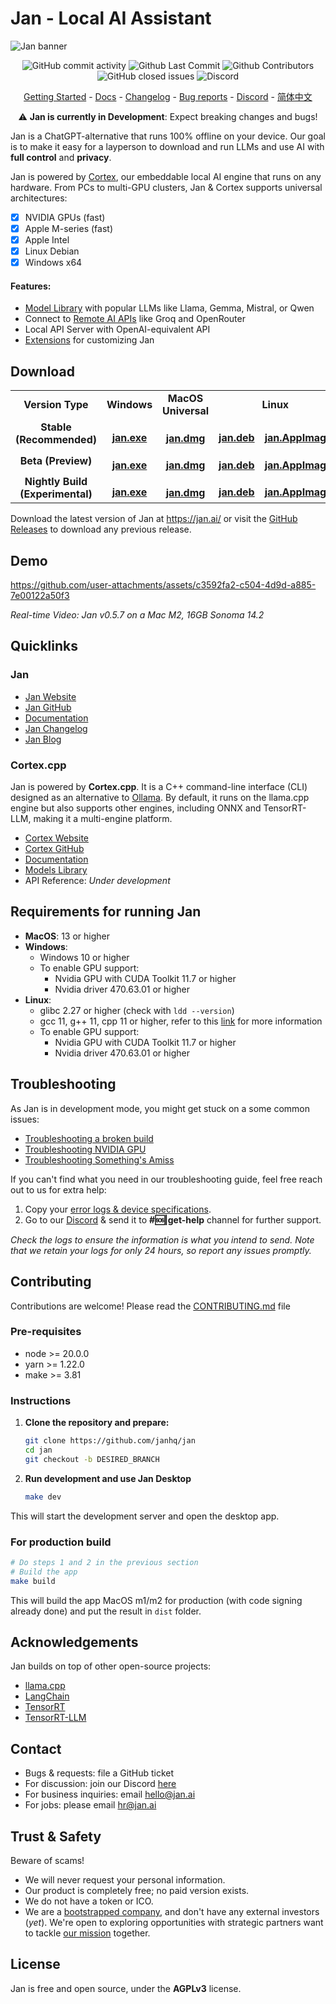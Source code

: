 # Jan - Local AI Assistant

![Jan banner](./JanBanner.png)

<p align="center">
  <!-- ALL-CONTRIBUTORS-BADGE:START - Do not remove or modify this section -->
  <img alt="GitHub commit activity" src="https://img.shields.io/github/commit-activity/m/janhq/jan"/>
  <img alt="Github Last Commit" src="https://img.shields.io/github/last-commit/janhq/jan"/>
  <img alt="Github Contributors" src="https://img.shields.io/github/contributors/janhq/jan"/>
  <img alt="GitHub closed issues" src="https://img.shields.io/github/issues-closed/janhq/jan"/>
  <img alt="Discord" src="https://img.shields.io/discord/1107178041848909847?label=discord"/>
</p>

<p align="center">
  <a href="https://jan.ai/docs/quickstart">Getting Started</a> 
  - <a href="https://jan.ai/docs">Docs</a> 
  - <a href="https://github.com/janhq/jan/releases">Changelog</a> 
  - <a href="https://github.com/janhq/jan/issues">Bug reports</a> 
  - <a href="https://discord.gg/AsJ8krTT3N">Discord</a>
  - <a href="https://github.com/NHPT/jan/blob/dev/README_CN.md">简体中文</a>
</p>

<p align="center">
⚠️ <b> Jan is currently in Development</b>: Expect breaking changes and bugs!
</p>


Jan is a ChatGPT-alternative that runs 100% offline on your device. Our goal is to make it easy for a layperson to download and run LLMs and use AI with **full control** and **privacy**.

Jan is powered by [Cortex](https://github.com/janhq/cortex.cpp), our embeddable local AI engine that runs on any hardware.
From PCs to multi-GPU clusters, Jan & Cortex supports universal architectures:

- [x] NVIDIA GPUs (fast)
- [x] Apple M-series (fast)
- [x] Apple Intel
- [x] Linux Debian
- [x] Windows x64

#### Features:
- [Model Library](https://jan.ai/docs/models/manage-models#add-models) with popular LLMs like Llama, Gemma, Mistral, or Qwen 
- Connect to [Remote AI APIs](https://jan.ai/docs/remote-models/openai) like Groq and OpenRouter
- Local API Server with OpenAI-equivalent API
- [Extensions](https://jan.ai/docs/extensions) for customizing Jan

## Download

<table>
  <tr style="text-align:center">
    <td style="text-align:center"><b>Version Type</b></td>
    <td style="text-align:center"><b>Windows</b></td>
    <td style="text-align:center"><b>MacOS Universal</b></td>
    <td colspan="2" style="text-align:center"><b>Linux</b></td>
  </tr>
  <tr style="text-align:center">
    <td style="text-align:center"><b>Stable (Recommended)</b></td>
    <td style="text-align:center">
      <a href='https://app.jan.ai/download/latest/win-x64'>
        <img src='https://github.com/janhq/jan/blob/dev/docs/static/img/windows.png' style="height:14px; width: 14px" />
        <b>jan.exe</b>
      </a>
    </td>
    <td style="text-align:center">
      <a href='https://app.jan.ai/download/latest/mac-universal'>
        <img src='https://github.com/janhq/jan/blob/dev/docs/static/img/mac.png' style="height:15px; width: 15px" />
        <b>jan.dmg</b>
      </a>
    </td>
    <td style="text-align:center">
      <a href='https://app.jan.ai/download/latest/linux-amd64-deb'>
        <img src='https://github.com/janhq/jan/blob/dev/docs/static/img/linux.png' style="height:14px; width: 14px" />
        <b>jan.deb</b>
      </a>
    </td>
    <td style="text-align:center">
      <a href='https://app.jan.ai/download/latest/linux-amd64-appimage'>
        <img src='https://github.com/janhq/jan/blob/dev/docs/static/img/linux.png' style="height:14px; width: 14px" />
        <b>jan.AppImage</b>
      </a>
    </td>
  </tr>
  <tr style="text-align:center">
    <td style="text-align:center"><b>Beta (Preview)</b></td>
    <td style="text-align:center">
      <a href='https://app.jan.ai/download/beta/win-x64'>
        <img src='https://github.com/janhq/jan/blob/dev/docs/static/img/windows.png' style="height:14px; width: 14px" />
        <b>jan.exe</b>
      </a>
    </td>
    <td style="text-align:center">
      <a href='https://app.jan.ai/download/beta/mac-universal'>
        <img src='https://github.com/janhq/jan/blob/dev/docs/static/img/mac.png' style="height:15px; width: 15px" />
        <b>jan.dmg</b>
      </a>
    </td>
    <td style="text-align:center">
      <a href='https://app.jan.ai/download/beta/linux-amd64-deb'>
        <img src='https://github.com/janhq/jan/blob/dev/docs/static/img/linux.png' style="height:14px; width: 14px" />
        <b>jan.deb</b>
      </a>
    </td>
    <td style="text-align:center">
      <a href='https://app.jan.ai/download/beta/linux-amd64-appimage'>
        <img src='https://github.com/janhq/jan/blob/dev/docs/static/img/linux.png' style="height:14px; width: 14px" />
        <b>jan.AppImage</b>
      </a>
    </td>
  </tr>
  <tr style="text-align:center">
    <td style="text-align:center"><b>Nightly Build (Experimental)</b></td>
    <td style="text-align:center">
      <a href='https://app.jan.ai/download/nightly/win-x64'>
        <img src='https://github.com/janhq/jan/blob/dev/docs/static/img/windows.png' style="height:14px; width: 14px" />
        <b>jan.exe</b>
      </a>
    </td>
    <td style="text-align:center">
      <a href='https://app.jan.ai/download/nightly/mac-universal'>
        <img src='https://github.com/janhq/jan/blob/dev/docs/static/img/mac.png' style="height:15px; width: 15px" />
        <b>jan.dmg</b>
      </a>
    </td>
    <td style="text-align:center">
      <a href='https://app.jan.ai/download/nightly/linux-amd64-deb'>
        <img src='https://github.com/janhq/jan/blob/dev/docs/static/img/linux.png' style="height:14px; width: 14px" />
        <b>jan.deb</b>
      </a>
    </td>
    <td style="text-align:center">
      <a href='https://app.jan.ai/download/nightly/linux-amd64-appimage'>
        <img src='https://github.com/janhq/jan/blob/dev/docs/static/img/linux.png' style="height:14px; width: 14px" />
        <b>jan.AppImage</b>
      </a>
    </td>
  </tr>
</table>

Download the latest version of Jan at https://jan.ai/ or visit the [GitHub Releases](https://github.com/janhq/jan/releases) to download any previous release.

## Demo

https://github.com/user-attachments/assets/c3592fa2-c504-4d9d-a885-7e00122a50f3

*Real-time Video: Jan v0.5.7 on a Mac M2, 16GB Sonoma 14.2*

## Quicklinks

### Jan

- [Jan Website](https://jan.ai/)
- [Jan GitHub](https://github.com/janhq/jan)
- [Documentation](https://jan.ai/docs)
- [Jan Changelog](https://jan.ai/changelog)
- [Jan Blog](https://jan.ai/blog)

### Cortex.cpp
Jan is powered by **Cortex.cpp**. It is a C++ command-line interface (CLI) designed as an alternative to [Ollama](https://ollama.com/). By default, it runs on the llama.cpp engine but also supports other engines, including ONNX and TensorRT-LLM, making it a multi-engine platform.


- [Cortex Website](https://cortex.so/)
- [Cortex GitHub](https://github.com/janhq/cortex.cpp)
- [Documentation](https://cortex.so/docs/)
- [Models Library](https://cortex.so/models)
- API Reference: *Under development*
  
## Requirements for running Jan

- **MacOS**: 13 or higher
- **Windows**:
  - Windows 10 or higher
  - To enable GPU support:
    - Nvidia GPU with CUDA Toolkit 11.7 or higher
    - Nvidia driver 470.63.01 or higher
- **Linux**:
  - glibc 2.27 or higher (check with `ldd --version`)
  - gcc 11, g++ 11, cpp 11 or higher, refer to this [link](https://jan.ai/guides/troubleshooting/gpu-not-used/#specific-requirements-for-linux) for more information
  - To enable GPU support:
    - Nvidia GPU with CUDA Toolkit 11.7 or higher
    - Nvidia driver 470.63.01 or higher

## Troubleshooting

As Jan is in development mode, you might get stuck on a some common issues:
- [Troubleshooting a broken build](https://jan.ai/docs/troubleshooting#broken-build)
- [Troubleshooting NVIDIA GPU](https://jan.ai/docs/troubleshooting#troubleshooting-nvidia-gpu)
- [Troubleshooting Something's Amiss](https://jan.ai/docs/troubleshooting#somethings-amiss)


If you can't find what you need in our troubleshooting guide, feel free reach out to us for extra help:
1. Copy your [error logs & device specifications](https://jan.ai/docs/troubleshooting#how-to-get-error-logs).
2. Go to our [Discord](https://discord.com/invite/FTk2MvZwJH) & send it to **#🆘|get-help** channel for further support.

*Check the logs to ensure the information is what you intend to send. Note that we retain your logs for only 24 hours, so report any issues promptly.*
  

## Contributing

Contributions are welcome! Please read the [CONTRIBUTING.md](CONTRIBUTING.md) file

### Pre-requisites

- node >= 20.0.0
- yarn >= 1.22.0
- make >= 3.81

### Instructions

1. **Clone the repository and prepare:**

   ```bash
   git clone https://github.com/janhq/jan
   cd jan
   git checkout -b DESIRED_BRANCH
   ```

2. **Run development and use Jan Desktop**

   ```bash
   make dev
   ```

This will start the development server and open the desktop app.



### For production build

```bash
# Do steps 1 and 2 in the previous section
# Build the app
make build
```

This will build the app MacOS m1/m2 for production (with code signing already done) and put the result in `dist` folder.

## Acknowledgements

Jan builds on top of other open-source projects:

- [llama.cpp](https://github.com/ggerganov/llama.cpp)
- [LangChain](https://github.com/langchain-ai)
- [TensorRT](https://github.com/NVIDIA/TensorRT)
- [TensorRT-LLM](https://github.com/NVIDIA/TensorRT-LLM)

## Contact

- Bugs & requests: file a GitHub ticket
- For discussion: join our Discord [here](https://discord.gg/FTk2MvZwJH)
- For business inquiries: email hello@jan.ai 
- For jobs: please email hr@jan.ai

## Trust & Safety

Beware of scams!

- We will never request your personal information.
- Our product is completely free; no paid version exists.
- We do not have a token or ICO.
- We are a [bootstrapped company](https://en.wikipedia.org/wiki/Bootstrapping), and don't have any external investors (*yet*). We're open to exploring opportunities with strategic partners want to tackle [our mission](https://jan.ai/about#mission) together.

## License

Jan is free and open source, under the **AGPLv3** license.
